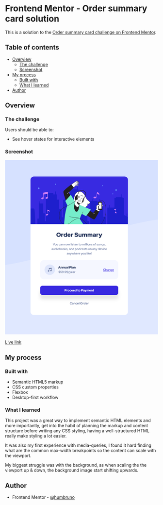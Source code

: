 # Frontend Mentor - Order summary card solution

This is a solution to the [Order summary card challenge on Frontend Mentor](https://www.frontendmentor.io/challenges/order-summary-component-QlPmajDUj).

## Table of contents

- [Overview](#overview)
  - [The challenge](#the-challenge)
  - [Screenshot](#screenshot)
- [My process](#my-process)
  - [Built with](#built-with)
  - [What I learned](#what-i-learned)
- [Author](#author)

## Overview

### The challenge

Users should be able to:

- See hover states for interactive elements

### Screenshot

![](images/final-screenshot.png)

[Live link](https://humbruno.github.io/order-summary/index.html)

## My process

### Built with

- Semantic HTML5 markup
- CSS custom properties
- Flexbox
- Desktop-first workflow

### What I learned

This project was a great way to implement semantic HTML elements and more importantly, get into the habit of planning the markup and content structure before writing any CSS styling, having a well-structured HTML really make styling a lot easier.

It was also my first experience with media-queries, I found it hard finding what are the common max-width breakpoints so the content can scale with the viewport.

My biggest struggle was with the background, as when scaling the the viewport up & down, the background image start shifting upwards.

## Author

- Frontend Mentor - [@humbruno](https://www.frontendmentor.io/profile/humbruno)
